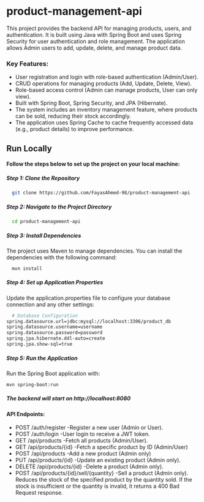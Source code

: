 # product-management-api
This project provides the backend API for managing products, users, and authentication. It is built using Java with Spring Boot and uses Spring Security for user authentication and role management. The application allows Admin users to add, update, delete, and manage product data.

### Key Features:
- User registration and login with role-based authentication (Admin/User).
- CRUD operations for managing products (Add, Update, Delete, View).
- Role-based access control (Admin can manage products, User can only view).
- Built with Spring Boot, Spring Security, and JPA (Hibernate).
- The system includes an inventory management feature, where products can be sold, reducing their stock accordingly.
- The application uses Spring Cache to cache frequently accessed data (e.g., product details) to improve performance.

## Run Locally
#### Follow the steps below to set up the project on your local machine:
##### Step 1: Clone the Repository
```bash
  git clone https://github.com/FayasAhmed-98/product-management-api

```
##### Step 2: Navigate to the Project Directory
```bash
  cd product-management-api
```
##### Step 3: Install Dependencies
The project uses Maven to manage dependencies. You can install the dependencies with the following command:
```bash
  mvn install
```
##### Step 4: Set up Application Properties
Update the application.properties file to configure your database connection and any other settings:
```bash
  # Database Configuration
spring.datasource.url=jdbc:mysql://localhost:3306/product_db
spring.datasource.username=username
spring.datasource.password=password
spring.jpa.hibernate.ddl-auto=create
spring.jpa.show-sql=true

```

##### Step 5: Run the Application
Run the Spring Boot application with:
```bash
mvn spring-boot:run
```
##### The backend will start on http://localhost:8080

#### API Endpoints:
- POST /auth/register
  -Register a new user (Admin or User).
- POST /auth/login
  -User login to receive a JWT token.
- GET /api/products
  -Fetch all products (Admin/User).
- GET /api/products/{id}
  -Fetch a specific product by ID (Admin/User)
- POST /api/products
  -Add a new product (Admin only)
- PUT /api/products/{id}
  -Update an existing product (Admin only).
- DELETE /api/products/{id}
  -Delete a product (Admin only).
- POST /api/products/{id}/sell/{quantity}
  -Sell a product (Admin only).
Reduces the stock of the specified product by the quantity sold. If the stock is insufficient or the quantity is invalid, it returns a 400 Bad Request response.
  
